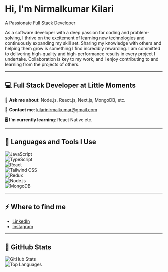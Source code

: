 # Hi, I'm Nirmalkumar Kilari  
A Passionate Full Stack Developer  

As a software developer with a deep passion for coding and problem-solving, I thrive on the excitement of learning new technologies and continuously expanding my skill set. Sharing my knowledge with others and helping them grow is something I find incredibly rewarding. I am committed to delivering high-quality and high-performance results in every project I undertake. Collaboration is key to my work, and I enjoy contributing to and learning from the projects of others.

---

## 💻 Full Stack Developer at Little Moments  

📂 **Ask me about**: Node.js, React.js, Next.js, MongoDB, etc.  

💌 **Contact me**: kilarinirmalkumar@gmail.com  

🖥️ **I’m currently learning**: React Native etc.  

---

## 🚀 Languages and Tools I Use  

![JavaScript](https://img.shields.io/badge/JavaScript-%23F7DF1E.svg?style=flat&logo=javascript&logoColor=black)  
![TypeScript](https://img.shields.io/badge/TypeScript-%23007ACC.svg?style=flat&logo=typescript&logoColor=white)  
![React](https://img.shields.io/badge/React-%2361DAFB.svg?style=flat&logo=react&logoColor=black)  
![Tailwind CSS](https://img.shields.io/badge/Tailwind%20CSS-%2338B2AC.svg?style=flat&logo=tailwind-css&logoColor=white)  
![Redux](https://img.shields.io/badge/Redux-%23764ABC.svg?style=flat&logo=redux&logoColor=white)  
![Node.js](https://img.shields.io/badge/Node.js-%2343853D.svg?style=flat&logo=node.js&logoColor=white)  
![MongoDB](https://img.shields.io/badge/MongoDB-%2347A248.svg?style=flat&logo=mongodb&logoColor=white)  

---

## ⚡️ Where to find me  

- [LinkedIn](https://linkedin.com/in/nirmalkumar)  
- [Instagram](https://instagram.com/nirmalkumar)  

---

## 🧨 GitHub Stats  

![GitHub Stats](https://github-readme-stats.vercel.app/api?username=nirmalkumar123&show_icons=true&theme=radical)  
![Top Languages](https://github-readme-stats.vercel.app/api/top-langs/?username=nirmalkumar123&layout=compact&theme=radical)  
